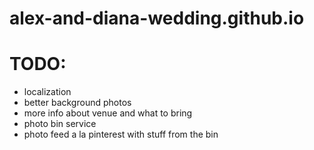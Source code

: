 # alex-and-diana-wedding.github.io

# TODO:
- localization
- better background photos
- more info about venue and what to bring
- photo bin service
- photo feed a la pinterest with stuff from the bin
